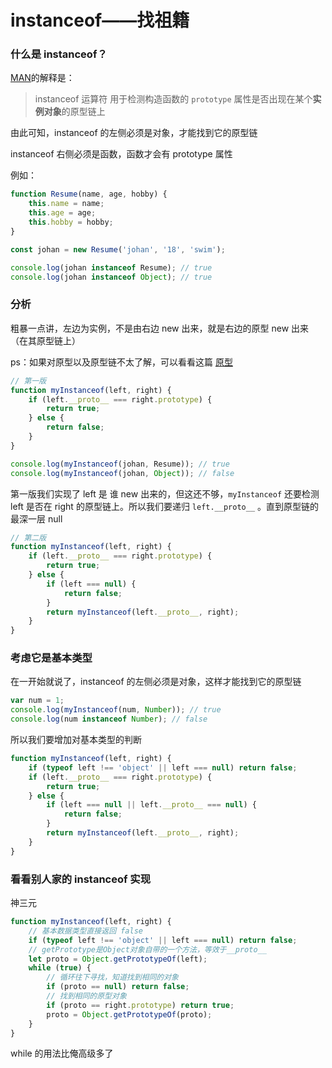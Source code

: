 # instanceof——找祖籍

### 什么是 instanceof？

[MAN](https://developer.mozilla.org/zh-CN/docs/Web/JavaScript/Reference/Operators/instanceof)的解释是：

> instanceof 运算符 用于检测构造函数的 `prototype` 属性是否出现在某个**实例对象**的原型链上

由此可知，instanceof 的左侧必须是对象，才能找到它的原型链

instanceof 右侧必须是函数，函数才会有 prototype 属性

例如：

```javascript
function Resume(name, age, hobby) {
    this.name = name;
    this.age = age;
    this.hobby = hobby;
}

const johan = new Resume('johan', '18', 'swim');

console.log(johan instanceof Resume); // true
console.log(johan instanceof Object); // true
```

### 分析

粗暴一点讲，左边为实例，不是由右边 new 出来，就是右边的原型 new 出来（在其原型链上）

ps：如果对原型以及原型链不太了解，可以看看这篇 [原型](../原型.md)

```javascript
// 第一版
function myInstanceof(left, right) {
    if (left.__proto__ === right.prototype) {
        return true;
    } else {
        return false;
    }
}

console.log(myInstanceof(johan, Resume)); // true
console.log(myInstanceof(johan, Object)); // false
```

第一版我们实现了 left 是 谁 new 出来的，但这还不够，`myInstanceof` 还要检测 left 是否在 right 的原型链上。所以我们要递归 `left.__proto__` 。直到原型链的最深一层 null

```javascript
// 第二版
function myInstanceof(left, right) {
    if (left.__proto__ === right.prototype) {
        return true;
    } else {
        if (left === null) {
            return false;
        }
        return myInstanceof(left.__proto__, right);
    }
}
```

### 考虑它是基本类型

在一开始就说了，instanceof 的左侧必须是对象，这样才能找到它的原型链

```javascript
var num = 1;
console.log(myInstanceof(num, Number)); // true
console.log(num instanceof Number); // false
```

所以我们要增加对基本类型的判断

```javascript
function myInstanceof(left, right) {
    if (typeof left !== 'object' || left === null) return false;
    if (left.__proto__ === right.prototype) {
        return true;
    } else {
        if (left === null || left.__proto__ === null) {
            return false;
        }
        return myInstanceof(left.__proto__, right);
    }
}
```

### 看看别人家的 instanceof 实现

神三元

```javascript
function myInstanceof(left, right) {
    // 基本数据类型直接返回 false
    if (typeof left !== 'object' || left === null) return false;
    // getPrototype是Object对象自带的一个方法，等效于__proto__
    let proto = Object.getPrototypeOf(left);
    while (true) {
        // 循环往下寻找，知道找到相同的对象
        if (proto == null) return false;
        // 找到相同的原型对象
        if (proto == right.prototype) return true;
        proto = Object.getPrototypeOf(proto);
    }
}
```

while 的用法比俺高级多了


